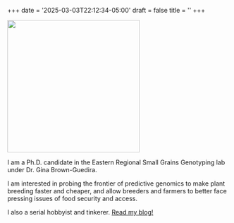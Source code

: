 +++
date = '2025-03-03T22:12:34-05:00'
draft = false
title = ''
+++

<img src="images/headshot.jpg" width="300"/>

I am a Ph.D. candidate in the Eastern Regional Small Grains Genotyping lab under Dr. Gina Brown-Guedira.

I am interested in probing the frontier of predictive genomics to make plant breeding faster and cheaper, and allow breeders and farmers to better face pressing issues of food security and access.

I also a serial hobbyist and tinkerer. [Read my blog!](https://nicohlara.github.io/nl_webpage/posts/)

